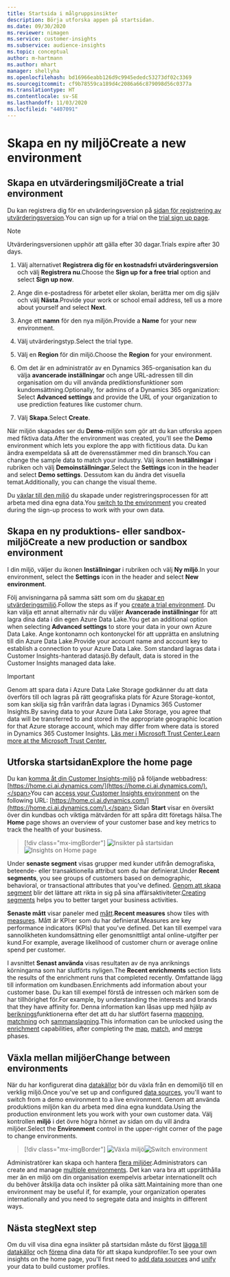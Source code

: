 ```yaml
---
title: Startsida i målgruppsinsikter
description: Börja utforska appen på startsidan.
ms.date: 09/30/2020
ms.reviewer: nimagen
ms.service: customer-insights
ms.subservice: audience-insights
ms.topic: conceptual
author: m-hartmann
ms.author: mhart
manager: shellyha
ms.openlocfilehash: bd16966eabb126d9c9945ededc53273df02c3369
ms.sourcegitcommit: cf9b78559ca189d4c2086a66c879098d56c0377a
ms.translationtype: HT
ms.contentlocale: sv-SE
ms.lasthandoff: 11/03/2020
ms.locfileid: "4407091"
---
```

# <a name="create-a-new-environment"></a><span data-ttu-id="3e847-103">Skapa en ny miljö</span><span class="sxs-lookup"><span data-stu-id="3e847-103">Create a new environment</span></span>

## <a name="create-a-trial-environment"></a><span data-ttu-id="3e847-104">Skapa en utvärderingsmiljö</span><span class="sxs-lookup"><span data-stu-id="3e847-104">Create a trial environment</span></span>

<span data-ttu-id="3e847-105">Du kan registrera dig för en utvärderingsversion på [sidan för registrering av utvärderingsversion](https://dynamics.microsoft.com/get-started/free-trial/?appname=customerinsights).</span><span class="sxs-lookup"><span data-stu-id="3e847-105">You can sign up for a trial on the [trial sign up page](https://dynamics.microsoft.com/get-started/free-trial/?appname=customerinsights).</span></span> 

> [!NOTE]
> <span data-ttu-id="3e847-106">Utvärderingsversionen upphör att gälla efter 30 dagar.</span><span class="sxs-lookup"><span data-stu-id="3e847-106">Trials expire after 30 days.</span></span>

1. <span data-ttu-id="3e847-107">Välj alternativet **Registrera dig för en kostnadsfri utvärderingsversion** och välj **Registrera nu**.</span><span class="sxs-lookup"><span data-stu-id="3e847-107">Choose the **Sign up for a free trial** option and select **Sign up now**.</span></span>

1. <span data-ttu-id="3e847-108">Ange din e-postadress för arbetet eller skolan, berätta mer om dig själv och välj **Nästa**.</span><span class="sxs-lookup"><span data-stu-id="3e847-108">Provide your work or school email address, tell us a more about yourself and select **Next**.</span></span>

1. <span data-ttu-id="3e847-109">Ange ett **namn** för den nya miljön.</span><span class="sxs-lookup"><span data-stu-id="3e847-109">Provide a **Name** for your new environment.</span></span> 

1. <span data-ttu-id="3e847-110">Välj utvärderingstyp.</span><span class="sxs-lookup"><span data-stu-id="3e847-110">Select the trial type.</span></span>

1. <span data-ttu-id="3e847-111">Välj en **Region** för din miljö.</span><span class="sxs-lookup"><span data-stu-id="3e847-111">Choose the **Region** for your environment.</span></span>

1. <span data-ttu-id="3e847-112">Om det är en administratör av en Dynamics 365-organisation kan du välja **avancerade inställningar** och ange URL-adressen till din organisation om du vill använda prediktionsfunktioner som kundomsättning.</span><span class="sxs-lookup"><span data-stu-id="3e847-112">Optionally, for admins of a Dynamics 365 organization: Select **Advanced settings** and provide the URL of your organization to use prediction features like customer churn.</span></span>

1. <span data-ttu-id="3e847-113">Välj **Skapa**.</span><span class="sxs-lookup"><span data-stu-id="3e847-113">Select **Create**.</span></span> 

<span data-ttu-id="3e847-114">När miljön skapades ser du **Demo**-miljön som gör att du kan utforska appen med fiktiva data.</span><span class="sxs-lookup"><span data-stu-id="3e847-114">After the environment was created, you'll see the **Demo** environment which lets you explore the app with fictitious data.</span></span> <span data-ttu-id="3e847-115">Du kan ändra exempeldata så att de överensstämmer med din bransch.</span><span class="sxs-lookup"><span data-stu-id="3e847-115">You can change the sample data to match your industry.</span></span> <span data-ttu-id="3e847-116">Välj ikonen **Inställningar** i rubriken och välj **Demoinställningar**.</span><span class="sxs-lookup"><span data-stu-id="3e847-116">Select the **Settings** icon in the header and select **Demo settings**.</span></span> <span data-ttu-id="3e847-117">Dessutom kan du ändra det visuella temat.</span><span class="sxs-lookup"><span data-stu-id="3e847-117">Additionally, you can change the visual theme.</span></span> 

<span data-ttu-id="3e847-118">Du [växlar till den miljö](#change-between-environments) du skapade under registreringsprocessen för att arbeta med dina egna data.</span><span class="sxs-lookup"><span data-stu-id="3e847-118">You [switch to the environment](#change-between-environments) you created during the sign-up process to work with your own data.</span></span>

## <a name="create-a-new-production-or-sandbox-environment"></a><span data-ttu-id="3e847-119">Skapa en ny produktions- eller sandbox-miljö</span><span class="sxs-lookup"><span data-stu-id="3e847-119">Create a new production or sandbox environment</span></span>

<span data-ttu-id="3e847-120">I din miljö, väljer du ikonen **Inställningar** i rubriken och välj **Ny miljö**.</span><span class="sxs-lookup"><span data-stu-id="3e847-120">In your environment, select the **Settings** icon in the header and select **New environment**.</span></span>

<span data-ttu-id="3e847-121">Följ anvisningarna på samma sätt som om du [skapar en utvärderingsmiljö](#create-a-trial-environment).</span><span class="sxs-lookup"><span data-stu-id="3e847-121">Follow the steps as if you [create a trial environment](#create-a-trial-environment).</span></span> <span data-ttu-id="3e847-122">Du kan välja ett annat alternativ när du väljer **Avancerade inställningar** för att lagra dina data i din egen Azure Data Lake.</span><span class="sxs-lookup"><span data-stu-id="3e847-122">You get an additional option when selecting **Advanced settings** to store your data in your own Azure Data Lake.</span></span> <span data-ttu-id="3e847-123">Ange kontonamn och kontonyckel för att upprätta en anslutning till din Azure Data Lake.</span><span class="sxs-lookup"><span data-stu-id="3e847-123">Provide your account name and account key to establish a connection to your Azure Data Lake.</span></span> <span data-ttu-id="3e847-124">Som standard lagras data i Customer Insights-hanterad datasjö.</span><span class="sxs-lookup"><span data-stu-id="3e847-124">By default, data is stored in the Customer Insights managed data lake.</span></span>

> [!IMPORTANT]
> <span data-ttu-id="3e847-125">Genom att spara data i Azure Data Lake Storage godkänner du att data överförs till och lagras på rätt geografiska plats för Azure Storage-kontot, som kan skilja sig från varifrån data lagras i Dynamics 365 Customer Insights.</span><span class="sxs-lookup"><span data-stu-id="3e847-125">By saving data to your Azure Data Lake Storage, you agree that data will be transferred to and stored in the appropriate geographic location for that Azure storage account, which may differ from where data is stored in Dynamics 365 Customer Insights.</span></span> [<span data-ttu-id="3e847-126">Läs mer i Microsoft Trust Center.</span><span class="sxs-lookup"><span data-stu-id="3e847-126">Learn more at the Microsoft Trust Center.</span></span>](https://www.microsoft.com/trust-center)

## <a name="explore-the-home-page"></a><span data-ttu-id="3e847-127">Utforska startsidan</span><span class="sxs-lookup"><span data-stu-id="3e847-127">Explore the home page</span></span>

<span data-ttu-id="3e847-128">Du kan [komma åt din Customer Insights-miljö](https://home.ci.ai.dynamics.com/) på följande webbadress: [https://home.ci.ai.dynamics.com/](https://home.ci.ai.dynamics.com/).</span><span class="sxs-lookup"><span data-stu-id="3e847-128">You can [access your Customer Insights environment](https://home.ci.ai.dynamics.com/) on the following URL: [https://home.ci.ai.dynamics.com/](https://home.ci.ai.dynamics.com/).</span></span>
<span data-ttu-id="3e847-129">Sidan **Start** visar en översikt över din kundbas och viktiga mätvärden för att spåra ditt företags hälsa.</span><span class="sxs-lookup"><span data-stu-id="3e847-129">The **Home** page shows an overview of your customer base and key metrics to track the health of your business.</span></span>

> [!div class="mx-imgBorder"] 
> <span data-ttu-id="3e847-130">![Insikter på startsidan](media/home-page-insights.png "Insikter på startsidan")</span><span class="sxs-lookup"><span data-stu-id="3e847-130">![Insights on Home page](media/home-page-insights.png "Insights on Home page")</span></span>

<span data-ttu-id="3e847-131">Under **senaste segment** visas grupper med kunder utifrån demografiska, beteende- eller transaktionella attribut som du har definierat.</span><span class="sxs-lookup"><span data-stu-id="3e847-131">Under **Recent segments**, you see groups of customers based on demographic, behavioral, or transactional attributes that you've defined.</span></span> <span data-ttu-id="3e847-132">[Genom att skapa segment](segments.md) blir det lättare att rikta in sig på sina affärsaktiviteter.</span><span class="sxs-lookup"><span data-stu-id="3e847-132">[Creating segments](segments.md) helps you to better target your business activities.</span></span>

<span data-ttu-id="3e847-133">**Senaste mått** visar paneler med [mått](measures.md).</span><span class="sxs-lookup"><span data-stu-id="3e847-133">**Recent measures** show tiles with [measures](measures.md).</span></span> <span data-ttu-id="3e847-134">Mått är KPI:er som du har definierat.</span><span class="sxs-lookup"><span data-stu-id="3e847-134">Measures are key performance indicators (KPIs) that you've defined.</span></span> <span data-ttu-id="3e847-135">Det kan till exempel vara sannolikheten kundomsättning eller genomsnittligt antal online-utgifter per kund.</span><span class="sxs-lookup"><span data-stu-id="3e847-135">For example, average likelihood of customer churn or average online spend per customer.</span></span>

<span data-ttu-id="3e847-136">I avsnittet **Senast använda** visas resultaten av de nya anriknings körningarna som har slutförts nyligen.</span><span class="sxs-lookup"><span data-stu-id="3e847-136">The **Recent enrichments** section lists the results of the enrichment runs that completed recently.</span></span> <span data-ttu-id="3e847-137">Omfattande lägg till information om kundbasen.</span><span class="sxs-lookup"><span data-stu-id="3e847-137">Enrichments add information about your customer base.</span></span> <span data-ttu-id="3e847-138">Du kan till exempel förstå de intressen och märken som de har tillhörighet för.</span><span class="sxs-lookup"><span data-stu-id="3e847-138">For example, by understanding the interests and brands that they have affinity for.</span></span> <span data-ttu-id="3e847-139">Denna information kan låsas upp med hjälp av [beriknings](enrichment-microsoft-graph.md)funktionerna efter det att du har slutfört faserna [mappning](map-entities.md), [matchning](match-entities.md) och [sammanslagning](merge-entities.md).</span><span class="sxs-lookup"><span data-stu-id="3e847-139">This information can be unlocked using the [enrichment](enrichment-microsoft-graph.md) capabilities, after completing the [map](map-entities.md), [match](match-entities.md), and [merge](merge-entities.md) phases.</span></span>

## <a name="change-between-environments"></a><span data-ttu-id="3e847-140">Växla mellan miljöer</span><span class="sxs-lookup"><span data-stu-id="3e847-140">Change between environments</span></span>

<span data-ttu-id="3e847-141">När du har konfigurerat dina [datakällor](data-sources.md) bör du växla från en demomiljö till en verklig miljö.</span><span class="sxs-lookup"><span data-stu-id="3e847-141">Once you've set up and configured [data sources](data-sources.md), you'll want to switch from a demo environment to a live environment.</span></span> <span data-ttu-id="3e847-142">Genom att använda produktions miljön kan du arbeta med dina egna kunddata.</span><span class="sxs-lookup"><span data-stu-id="3e847-142">Using the production environment lets you work with your own customer data.</span></span> <span data-ttu-id="3e847-143">Välj kontrollen **miljö** i det övre högra hörnet av sidan om du vill ändra miljöer.</span><span class="sxs-lookup"><span data-stu-id="3e847-143">Select the **Environment** control in the upper-right corner of the page to change environments.</span></span>

> [!div class="mx-imgBorder"] 
> <span data-ttu-id="3e847-144">![Växla miljö](media/home-page-environment-switcher.png "Växla miljö")</span><span class="sxs-lookup"><span data-stu-id="3e847-144">![Switch environment](media/home-page-environment-switcher.png "Switch environment")</span></span>

<span data-ttu-id="3e847-145">Administratörer kan skapa och hantera [flera miljöer](manage-environments.md).</span><span class="sxs-lookup"><span data-stu-id="3e847-145">Administrators can create and manage [multiple environments](manage-environments.md).</span></span> <span data-ttu-id="3e847-146">Det kan vara bra att upprätthålla mer än en miljö om din organisation exempelvis arbetar internationellt och du behöver åtskilja data och insikter på olika sätt.</span><span class="sxs-lookup"><span data-stu-id="3e847-146">Maintaining more than one environment may be useful if, for example, your organization operates internationally and you need to segregate data and insights in different ways.</span></span>

## <a name="next-step"></a><span data-ttu-id="3e847-147">Nästa steg</span><span class="sxs-lookup"><span data-stu-id="3e847-147">Next step</span></span>

<span data-ttu-id="3e847-148">Om du vill visa dina egna insikter på startsidan måste du först [lägga till datakällor](data-sources.md) och [förena](data-unification.md) dina data för att skapa kundprofiler.</span><span class="sxs-lookup"><span data-stu-id="3e847-148">To see your own insights on the home page, you'll first need to [add data sources](data-sources.md) and [unify](data-unification.md) your data to build customer profiles.</span></span>

